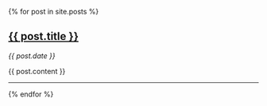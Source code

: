 
  {% for post in site.posts %}
      <a href="{{ post.url }}"><h2>{{ post.title }}</h2></a>
      <p><i>{{ post.date }}</i></p>
      <p>{{ post.content }}</p>
      <hr>
  {% endfor %}

